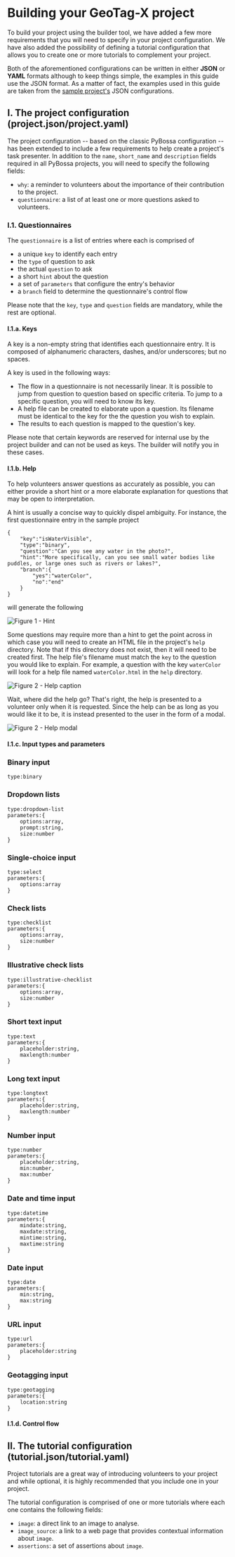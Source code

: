 # Building your GeoTag-X project

To build your project using the builder tool, we have added a few more
requirements that you will need to specify in your project configuration. We
have also added the possibility of defining a tutorial configuration that allows
you to create one or more tutorials to complement your project.

Both of the aforementioned configurations can be written in either **JSON** or
**YAML** formats although to keep things simple, the examples in this guide
use the JSON format. As a matter of fact, the examples used in this guide are
taken from the [sample project's](https://github.com/geotagx/geotagx-project-sample/)
JSON configurations.


## I. The project configuration (project.json/project.yaml)

The project configuration -- based on the classic PyBossa configuration -- has
been extended to include a few requirements to help create a project's task presenter.
In addition to the `name`, `short_name` and `description` fields required in all
PyBossa projects, you will need to specify the following fields:
- `why`: a reminder to volunteers about the importance of their contribution to the project.
- `questionnaire`: a list of at least one or more questions asked to volunteers.


### I.1. Questionnaires

The `questionnaire` is a list of entries where each is comprised of
- a unique `key` to identify each entry
- the `type` of question to ask
- the actual `question` to ask
- a short `hint` about the question
- a set of `parameters` that configure the entry's behavior
- a `branch` field to determine the questionnaire's control flow

Please note that the `key`, `type` and `question` fields are mandatory, while
the rest are optional.

#### I.1.a. Keys

A key is a non-empty string that identifies each questionnaire entry. It is
composed of alphanumeric characters, dashes, and/or underscores; but no spaces.

A key is used in the following ways:
- The flow in a questionnaire is not necessarily linear. It is possible to jump
from question to question based on specific criteria. To jump to a specific
question, you will need to know its key.
- A help file can be created to elaborate upon a question. Its filename must be
identical to the key for the the question you wish to explain.
- The results to each question is mapped to the question's key.

Please note that certain keywords are reserved for internal use by the project
builder and can not be used as keys. The builder will notify you in these cases.


#### I.1.b. Help

To help volunteers answer questions as accurately as possible, you can either
provide a short hint or a more elaborate explanation for questions that may be
open to interpretation.

A hint is usually a concise way to quickly dispel ambiguity. For instance,
the first questionnaire entry in the sample project
```
{
	"key":"isWaterVisible",
	"type":"binary",
	"question":"Can you see any water in the photo?",
	"hint":"More specifically, can you see small water bodies like puddles, or large ones such as rivers or lakes?",
	"branch":{
		"yes":"waterColor",
		"no":"end"
	}
}
```

will generate the following

![Figure 1 - Hint](doc/figure.1.png)

Some questions may require more than a hint to get the point across in
which case you will need to create an HTML file in the project's `help` directory.
Note that if this directory does not exist, then it will need to be created first.
The help file's filename must match the `key` to the question you would like to
explain. For example, a question with the key `waterColor` will look for a help
file named `waterColor.html` in the `help` directory.

![Figure 2 - Help caption](doc/figure.2.png)

Wait, where did the help go? That's right, the help is presented to a volunteer
only when it is requested. Since the help can be as long as you would like it to
be, it is instead presented to the user in the form of a modal.

![Figure 2 - Help modal](doc/figure.3.png)


#### I.1.c. Input types and parameters

### Binary input
```
type:binary
```

### Dropdown lists
```
type:dropdown-list
parameters:{
	options:array,
	prompt:string,
	size:number
}
```

### Single-choice input
```
type:select
parameters:{
	options:array
}
```

### Check lists
```
type:checklist
parameters:{
	options:array,
	size:number
}
```

### Illustrative check lists
```
type:illustrative-checklist
parameters:{
	options:array,
	size:number
}
```

### Short text input
```
type:text
parameters:{
	placeholder:string,
	maxlength:number
}
```

### Long text input
```
type:longtext
parameters:{
	placeholder:string,
	maxlength:number
}
```

### Number input
```
type:number
parameters:{
	placeholder:string,
	min:number,
	max:number
}
```

### Date and time input
```
type:datetime
parameters:{
	mindate:string,
	maxdate:string,
	mintime:string,
	maxtime:string
}
```

### Date input
```
type:date
parameters:{
	min:string,
	max:string
}
```

### URL input
```
type:url
parameters:{
	placeholder:string
}
```

### Geotagging input
```
type:geotagging
parameters:{
	location:string
}
```

#### I.1.d. Control flow


## II. The tutorial configuration (tutorial.json/tutorial.yaml)

Project tutorials are a great way of introducing volunteers to your project and
while optional, it is highly recommended that you include one in your project.

The tutorial configuration is comprised of one or more tutorials where each one
contains the following fields:
- `image`: a direct link to an image to analyse.
- `image_source`: a link to a web page that provides contextual information about `image`.
- `assertions`: a set of assertions about `image`.
